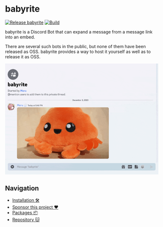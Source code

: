 # babyrite

[![Release babyrite](https://github.com/m1sk9/babyrite/actions/workflows/release.yaml/badge.svg)](https://github.com/m1sk9/babyrite/actions/workflows/release.yaml)
[![Build](https://github.com/m1sk9/babyrite/actions/workflows/ci.yaml/badge.svg)](https://github.com/m1sk9/babyrite/actions/workflows/ci.yaml)

babyrite is a Discord Bot that can expand a message from a message link into an embed.

There are several such bots in the public, but none of them have been released as OSS. babyrite provides a way to host it yourself as well as to release it as OSS.

![babyrite example](./public/example.gif)

## Navigation

- [Installation 🛠️](./installation.md)
- [Sponsor this project ❤️](https://github.com/sponsors/m1sk9)
- [Packages 📦](https://github.com/m1sk9/babyrite/pkgs/container/babyrite)
- [Repository 🐱](https://github.com/m1sk9/babyrite)
